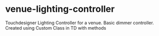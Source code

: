 # venue-lighting-controller
Touchdesigner Lighting Controller for a venue. Basic dimmer controller. Created using Custom Class in TD with methods
